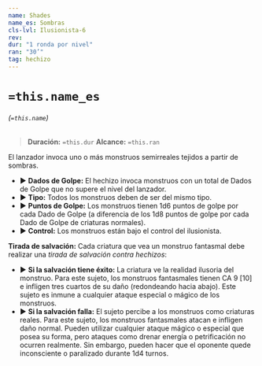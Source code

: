 ```yaml
---
name: Shades
name_es: Sombras
cls-lvl: Ilusionista-6
rev: 
dur: "1 ronda por nivel"
ran: "30’"
tag: hechizo
---
```

# `=this.name_es`
###### (`=this.name`)

>**Duración:** `=this.dur`
>**Alcance:** `=this.ran`

El lanzador invoca uno o más monstruos semirreales tejidos a partir de sombras. 
- ▶ **Dados de Golpe:** El hechizo invoca monstruos con un total de Dados de Golpe que no supere el nivel del lanzador. 
- ▶ **Tipo:** Todos los monstruos deben de ser del mismo tipo. 
- ▶ **Puntos de Golpe:** Los monstruos tienen 1d6 puntos de golpe por cada Dado de Golpe (a diferencia de los 1d8 puntos de golpe por cada Dado de Golpe de criaturas normales). 
- ▶ **Control:** Los monstruos están bajo el control del ilusionista.

**Tirada de salvación:** Cada criatura que vea un monstruo fantasmal debe realizar una _tirada de salvación contra hechizos_: 
- ▶ **Si la salvación tiene éxito:** La criatura ve la realidad ilusoria del monstruo. Para este sujeto, los monstruos fantasmales tienen CA 9 [10] e infligen tres cuartos de su daño (redondeando hacia abajo). Este sujeto es inmune a cualquier ataque especial o mágico de los monstruos. 
- ▶ **Si la salvación falla:** El sujeto percibe a los monstruos como criaturas reales. Para este sujeto, los monstruos fantasmales atacan e infligen daño normal. Pueden utilizar cualquier ataque mágico o especial que posea su forma, pero ataques como drenar energía o petrificación no ocurren realmente. Sin embargo, pueden hacer que el oponente quede inconsciente o paralizado durante 1d4 turnos.